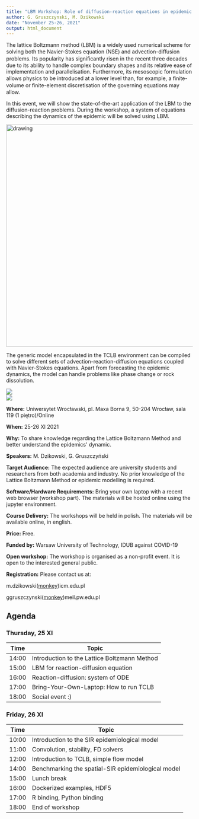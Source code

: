 ```yaml
---
title: "LBM Workshop: Role of diffusion-reaction equations in epidemic modelling"
author: G. Gruszczynski, M. Dzikowski
date: "November 25-26, 2021"
output: html_document
---
```


The lattice Boltzmann method (LBM) is a widely used numerical scheme for solving both the Navier-Stokes
equation (NSE) and advection-diﬀusion problems.
Its popularity has signiﬁcantly risen in the recent three decades due to its ability to handle complex boundary shapes and its relative ease of implementation and parallelisation.
Furthermore, its mesoscopic formulation allows physics to be introduced at a lower level than, for example, a ﬁnite-volume or ﬁnite-element discretisation of the governing equations may allow.

In this event, we will show the state-of-the-art application of the LBM to the diffusion-reaction problems.
During the workshop, a system of equations describing the dynamics of the epidemic will be solved using LBM.

<img src="../images/zaraza_0109.jpeg" alt="drawing" width="600"/>

<style>
.workshop_image {
display: inline-block;
width: 300px;
/* max-width: 20%;
max-height: 20%; */
}
</style>

The generic model encapsulated in the TCLB environment can be compiled to solve different sets of advection-reaction-diffusion equations coupled with Navier-Stokes equations.
Apart from forecasting the epidemic dynamics, the model can handle problems like phase change or rock dissolution.

<div id="banner" style="overflow: hidden; display: inline-block;">
    <div class="workshop_image">
        <img src ="../images/c1.jpg">
    </div>
    <div class="workshop_image">
        <img src ="../images/c8.jpg">
    </div>
</div>

**Where:**
Uniwersytet Wrocławski, pl. Maxa Borna 9, 50-204 Wrocław, sala 119 (1 piętro)/Online

**When:**
25-26 XI 2021

**Why:**
To share knowledge regarding the Lattice Boltzmann Method and better understand the epidemics' dynamic.

**Speakers:**
M. Dzikowski, G. Gruszczyński

**Target Audience:**
The expected audience are university students and researchers from both academia and industry.
No prior knowledge of the Lattice Boltzmann Method or epidemic modelling is required.

**Software/Hardware Requirements:**
Bring your own laptop with a recent web browser (workshop part).
The materials will be hosted online using the jupyter environment.

**Course Delivery:**
The workshops will be held in polish.
The materials will be available online, in english.

**Price:**
Free.

**Funded by:**
Warsaw University of Technology, IDUB against COVID-19

**Open workshop:**
The workshop is organised as a non-profit event.
It is open to the interested general public.

**Registration:**
Please contact us at:

m.dzikowski([monkey](https://en.wikipedia.org/wiki/At_sign#Names_in_other_languages))icm.edu.pl

ggruszczynski([monkey](https://en.wikipedia.org/wiki/At_sign#Names_in_other_languages))meil.pw.edu.pl

## Agenda

### Thursday, 25 XI

| Time     | Topic                                                                             |
-----------|-----------------------------------------------------------------------------------|
| 14:00    | Introduction to the Lattice Boltzmann Method                                      |
| 15:00    | LBM for reaction-diffusion equation                                               |
| 16:00    | Reaction-diffusion: system of ODE                                                 |
| 17:00    | Bring-Your-Own-Laptop: How to run TCLB                                            |
| 18:00    | Social event :)

### Friday, 26 XI

| Time     | Topic                                                                             |
-----------|-----------------------------------------------------------------------------------|
| 10:00    | Introduction to the SIR epidemiological model                                     |
| 11:00    | Convolution, stability, FD solvers                                                |
| 12:00    | Introduction to TCLB, simple flow model                                           |
| 14:00    | Benchmarking the spatial-SIR epidemiological model                                |
| 15:00    | Lunch break                                                                       |
| 16:00    | Dockerized examples, HDF5                                                         |
| 17:00    | R binding, Python binding                                                         |
| 18:00    | End of workshop                                                                   |
